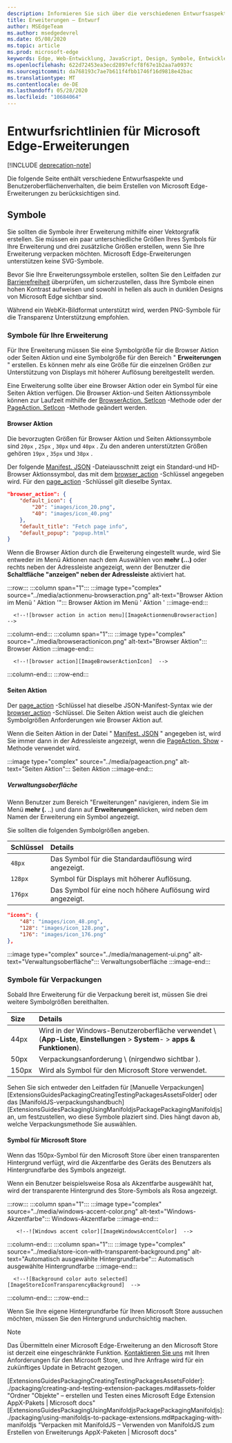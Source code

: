 ```yaml
---
description: Informieren Sie sich über die verschiedenen Entwurfsaspekte und das Benutzeroberflächenverhalten, die beim Erstellen von Microsoft Edge-Erweiterungen zu berücksichtigen sind.
title: Erweiterungen – Entwurf
author: MSEdgeTeam
ms.author: msedgedevrel
ms.date: 05/08/2020
ms.topic: article
ms.prod: microsoft-edge
keywords: Edge, Web-Entwicklung, JavaScript, Design, Symbole, Entwickler
ms.openlocfilehash: 622d72453ea3ecd2897efcf8f67e1b2aa7a0937c
ms.sourcegitcommit: da768193c7ae7b611f4fbb1746f16d9818e42bac
ms.translationtype: MT
ms.contentlocale: de-DE
ms.lasthandoff: 05/28/2020
ms.locfileid: "10684064"
---
```

# Entwurfsrichtlinien für Microsoft Edge-Erweiterungen  

[!INCLUDE [deprecation-note](../includes/deprecation-note.md)]  

Die folgende Seite enthält verschiedene Entwurfsaspekte und Benutzeroberflächenverhalten, die beim Erstellen von Microsoft Edge-Erweiterungen zu berücksichtigen sind.  

## Symbole  

Sie sollten die Symbole ihrer Erweiterung mithilfe einer Vektorgrafik erstellen.  Sie müssen ein paar unterschiedliche Größen Ihres Symbols für Ihre Erweiterung und drei zusätzliche Größen erstellen, wenn Sie Ihre Erweiterung verpacken möchten.  Microsoft Edge-Erweiterungen unterstützen keine SVG-Symbole.  

Bevor Sie Ihre Erweiterungssymbole erstellen, sollten Sie den Leitfaden zur [Barrierefreiheit][ExtensionsGuidesAccessibility] überprüfen, um sicherzustellen, dass Ihre Symbole einen hohen Kontrast aufweisen und sowohl in hellen als auch in dunklen Designs von Microsoft Edge sichtbar sind.  

Während ein WebKit-Bildformat unterstützt wird, werden PNG-Symbole für die Transparenz Unterstützung empfohlen.  

### Symbole für Ihre Erweiterung  

Für Ihre Erweiterung müssen Sie eine Symbolgröße für die Browser Aktion oder Seiten Aktion und eine Symbolgröße für den Bereich " **Erweiterungen** " erstellen.  Es können mehr als eine Größe für die einzelnen Größen zur Unterstützung von Displays mit höherer Auflösung bereitgestellt werden.  

Eine Erweiterung sollte über eine Browser Aktion oder ein Symbol für eine Seiten Aktion verfügen.  Die Browser Aktion-und Seiten Aktionssymbole können zur Laufzeit mithilfe der [BrowserAction. SetIcon][MSDApiBrowseractionSeticon] -Methode oder der [PageAction. SetIcon][MDNApiPageactionSeticon] -Methode geändert werden.  

#### Browser Aktion  

Die bevorzugten Größen für Browser Aktion und Seiten Aktionssymbole sind `20px` , `25px` , `30px` und `40px` .  Zu den anderen unterstützten Größen gehören `19px` , `35px` und `38px` .  

Der folgende [Manifest. JSON][ExtensionsApisupportManifestkeys] -Dateiausschnitt zeigt ein Standard-und HD-Browser Aktionssymbol, das mit dem [browser_action][MDNManifestjsonBrowserAction] -Schlüssel angegeben wird.  Für den [page_action][MDNManifestjsonPageAction] -Schlüssel gilt dieselbe Syntax.  

```json
"browser_action": {
    "default_icon": {
        "20": "images/icon_20.png",
        "40": "images/icon_40.png"
    },
    "default_title": "Fetch page info",
    "default_popup": "popup.html"
}
```  

Wenn die Browser Aktion durch die Erweiterung eingestellt wurde, wird Sie entweder im Menü Aktionen nach dem Auswählen von **mehr (...)** oder rechts neben der Adressleiste angezeigt, wenn der Benutzer die **Schaltfläche "anzeigen" neben der Adressleiste** aktiviert hat.  

:::row:::
   :::column span="1":::
      :::image type="complex" source="../media/actionmenu-browseraction.png" alt-text="Browser Aktion im Menü ' Aktion '":::
         Browser Aktion im Menü ' Aktion ' :::image-end:::
      
      <!--![browser action in action menu][ImageActionmenuBrowseraction]  -->  
   :::column-end:::
   :::column span="1":::
      :::image type="complex" source="../media/browseractionicon.png" alt-text="Browser Aktion":::
         Browser Aktion :::image-end:::
      
      <!--![browser action][ImageBrowserActionIcon]  -->  
   :::column-end:::
:::row-end:::

#### Seiten Aktion  

Der [page_action][MDNManifestjsonPageAction] -Schlüssel hat dieselbe JSON-Manifest-Syntax wie der [browser_action][MDNManifestjsonBrowserAction] -Schlüssel.  Die Seiten Aktion weist auch die gleichen Symbolgrößen Anforderungen wie Browser Aktion auf.  

Wenn die Seiten Aktion in der Datei " [Manifest. JSON][ExtensionsApisupportManifestkeys] " angegeben ist, wird Sie immer dann in der Adressleiste angezeigt, wenn die [PageAction. Show][MDNApiPageactionShow] -Methode verwendet wird.  

:::image type="complex" source="../media/pageaction.png" alt-text="Seiten Aktion":::
   Seiten Aktion
:::image-end:::

<!--![page action][ImagePageaction]  -->  

##### Verwaltungsoberfläche  

Wenn Benutzer zum Bereich "Erweiterungen" navigieren, indem Sie im Menü **mehr (.** ..) und dann auf **Erweiterungen**klicken, wird neben dem Namen der Erweiterung ein Symbol angezeigt.  

Sie sollten die folgenden Symbolgrößen angeben.  

| Schlüssel | Details |  
|:--- |:--- |  
| `48px` | Das Symbol für die Standardauflösung wird angezeigt. |  
| `128px` | Symbol für Displays mit höherer Auflösung. |  
| `176px` | Das Symbol für eine noch höhere Auflösung wird angezeigt. |  


```json
"icons": {
    "48": "images/icon_48.png",
    "128": "images/icon_128.png",
    "176": "images/icon_176.png"
},
```  

:::image type="complex" source="../media/management-ui.png" alt-text="Verwaltungsoberfläche":::
   Verwaltungsoberfläche
:::image-end:::

<!--![management UI][ImageManagementUi]  -->  

### Symbole für Verpackungen  

Sobald Ihre Erweiterung für die Verpackung bereit ist, müssen Sie drei weitere Symbolgrößen bereithalten.  

| Size | Details |  
|:--- |:--- |  
| 44px | Wird in der Windows-Benutzeroberfläche verwendet \ (**App-Liste**, **Einstellungen**  \>  **System**-  \>  **apps & Funktionen**\). |  
| 50px | Verpackungsanforderung \ (nirgendwo sichtbar \). |  
| 150px | Wird als Symbol für den Microsoft Store verwendet. |  


Sehen Sie sich entweder den Leitfaden für [Manuelle Verpackungen][ExtensionsGuidesPackagingCreatingTestingPackagesAssetsFolder] oder das [ManifoldJS-verpackungshandbuch][ExtensionsGuidesPackagingUsingManifoldjsPackagePackagingManifoldjs] an, um festzustellen, wo diese Symbole plaziert sind.  Dies hängt davon ab, welche Verpackungsmethode Sie auswählen.  

#### Symbol für Microsoft Store  

Wenn das 150px-Symbol für den Microsoft Store über einen transparenten Hintergrund verfügt, wird die Akzentfarbe des Geräts des Benutzers als Hintergrundfarbe des Symbols angezeigt.  

Wenn ein Benutzer beispielsweise Rosa als Akzentfarbe ausgewählt hat, wird der transparente Hintergrund des Store-Symbols als Rosa angezeigt.  

:::row:::
   :::column span="1":::
       :::image type="complex" source="../media/windows-accent-color.png" alt-text="Windows-Akzentfarbe":::
          Windows-Akzentfarbe :::image-end:::
       
       <!--![Windows accent color][ImageWindowsAccentColor]  -->  
   :::column-end:::
   :::column span="1":::
      :::image type="complex" source="../media/store-icon-with-transparent-background.png" alt-text="Automatisch ausgewählte Hintergrundfarbe":::
         Automatisch ausgewählte Hintergrundfarbe :::image-end:::
      
      <!--![Background color auto selected][ImageStoreIconTransparencyBackground]  -->  
   :::column-end:::
:::row-end:::

Wenn Sie Ihre eigene Hintergrundfarbe für Ihren Microsoft Store aussuchen möchten, müssen Sie den Hintergrund undurchsichtig machen.  

> [!NOTE]
> Das Übermitteln einer Microsoft Edge-Erweiterung an den Microsoft Store ist derzeit eine eingeschränkte Funktion.  [Kontaktieren Sie uns][AkaExtensionRequest] mit Ihren Anforderungen für den Microsoft Store, und Ihre Anfrage wird für ein zukünftiges Update in Betracht gezogen.  

<!-- image links -->  

<!--[ImageActionmenuBrowseraction]: ../media/actionmenu-browseraction.png "browser action in action menu"  -->  
<!--[ImageBrowserActionIcon]: ../media/browseractionicon.png "browser action"  -->  
<!--[ImagePageaction]: ../media/pageaction.png "page action"  -->  
<!--[ImageManagementUi]: ../media/management-ui.png "management UI"  -->  
<!--[ImageWindowsAccentColor]: ../media/windows-accent-color.png "Windows accent color"  -->  
<!--[ImageStoreIconTransparencyBackground]: ../media/store-icon-with-transparent-background.png "Background color auto selected"  -->  

<!-- links -->  

[ExtensionsGuidesAccessibility]: ./accessibility.md "Barrierefreiheit | Microsoft docs"  
[ExtensionsGuidesPackagingCreatingTestingPackagesAssetsFolder]: ./packaging/creating-and-testing-extension-packages.md#assets-folder "Ordner "Objekte" – erstellen und Testen eines Microsoft Edge Extension AppX-Pakets | Microsoft docs"  
[ExtensionsGuidesPackagingUsingManifoldjsPackagePackagingManifoldjs]: ./packaging/using-manifoldjs-to-package-extensions.md#packaging-with-manifoldjs "Verpacken mit ManifoldJS – Verwenden von ManifoldJS zum Erstellen von Erweiterungs AppX-Paketen | Microsoft docs"  

[ExtensionsApisupportManifestkeys]: ../API-support/supported-manifest-keys.md "Unterstützte manifestschlüssel | Microsoft docs"  

[AkaExtensionRequest]: https://aka.ms/extension-request "Erreichen Sie uns"  

[MSDApiBrowseractionSeticon]: https://developer.mozilla.org/Add-ons/WebExtensions/API/browserAction/setIcon "BrowserControl. SetIcon ()-API | MDN"  
[MDNApiPageactionSeticon]: https://developer.mozilla.org/Add-ons/WebExtensions/API/pageAction/setIcon "pagestyle. SetIcon ()-API | MDN"  
[MDNApiPageactionShow]: https://developer.mozilla.org/Add-ons/WebExtensions/API/pageAction/show "pagestyle. Show ()-API | MDN"  
[MDNManifestjsonBrowserAction]: https://developer.mozilla.org/docs/Mozilla/Add-ons/WebExtensions/manifest.json/browser_action "browser_action-Manifest. JSON | MDN"  
[MDNManifestjsonPageAction]: https://developer.mozilla.org/docs/Mozilla/Add-ons/WebExtensions/manifest.json/page_action "page_action-Manifest. JSON | MDN"  
